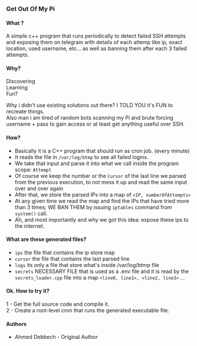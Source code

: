 ### Get Out Of My Pi 

#### What ?
A simple c++ program that runs periodically to detect failed SSH attempts and exposing them on telegram with details of each attemp like ip, exact location, used username, etc... as well as banning them after each 3 failed attempts.

#### Why?

Discovering \
Learning \
Fun? 

Why i didn't use existing solutions out there? I TOLD YOU it's FUN to recreate things. \
Also man i am tired of random bots scanning my Pi and brute forcing username + pass to gain access or at least get anything useful over SSH.

#### How?
* Basically it is a C++ program that should run as cron job. (every minute)
* It reads the file in `/var/log/btmp` to see all failed logins.
* We take that input and parse it into what we call inside the program scope: `Attempt`
* Of course we keep the number or the `Cursor` of the last line we  parsed from the previous execution, to not mess it up and read the same input over and over again
* After that, we store the parsed IPs into a map of `<IP, numberOfAttempts>`
* At any given time we read the map and find the IPs that have tried more than 3 times; WE BAN THEM by issuing `iptables` command from `system()` call.
* Ah, and most importantly and why we got this idea: expose these ips to the internet.

#### What are these generated files?
 * `ips` the file that contains the ip store map
* `cursor` the file that contains the last parsed line
* `logs` its only a file that store what's inside /var/log/btmp file
* `secrets` NECESSARY FILE that is used as a .env file and it is read by the `secrets_loader.cpp` file into a map `<line0, line1>, <line2, line3>` ... 

#### Ok. How to try it?
1 - Get the full source code and compile it. \
2 - Create a root-level cron that runs the generated executable file.

#### Authors
* Ahmed Debbech - Original Author
